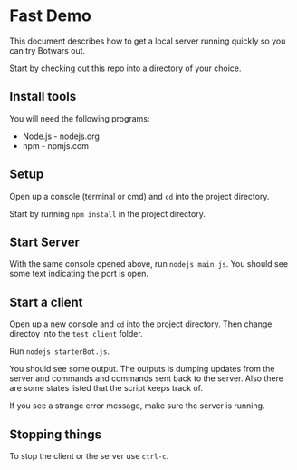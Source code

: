 # Fast Demo
This document describes how to get a local server running quickly so you can try Botwars out.

Start by checking out this repo into a directory of your choice.

## Install tools
You will need the following programs:

* Node.js - nodejs.org
* npm     - npmjs.com


## Setup

Open up a console (terminal or cmd) and `cd` into the project directory.

Start by running `npm install` in the project directory.

## Start Server

With the same console opened above, run `nodejs main.js`. You should see some text indicating the port is open.

## Start a client

Open up a new console and `cd` into the project directory. Then change directoy into the `test_client` folder.

Run `nodejs starterBot.js`.

You should see some output. The outputs is dumping updates from the server and commands and commands sent back to the server. Also there are some states listed that the script keeps track of.

If you see a strange error message, make sure the server is running.

## Stopping things

To stop the client or the server use `ctrl-c`.



